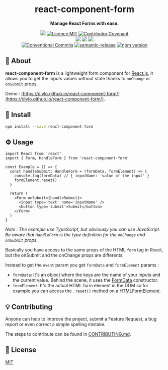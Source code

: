 <h1 align="center">react-component-form</h1>

<p align="center">
  <strong>Manage React Forms with ease.</strong>
</p>

<p align="center">
  <a href="./CONTRIBUTING.md"><img src="https://img.shields.io/badge/PRs-welcome-brightgreen.svg?style=flat" /></a>
  <a href="./LICENSE"><img src="https://img.shields.io/badge/licence-MIT-blue.svg" alt="Licence MIT"/></a>
  <a href="./CODE_OF_CONDUCT.md"><img src="https://img.shields.io/badge/Contributor%20Covenant-v2.0%20adopted-ff69b4.svg" alt="Contributor Covenant" /></a>
  <br />
  <a href="https://github.com/Divlo/react-component-form/actions/workflows/build.yml"><img src="https://github.com/Divlo/react-component-form/actions/workflows/build.yml/badge.svg?branch=master" /></a>
  <a href="https://github.com/Divlo/react-component-form/actions/workflows/lint.yml"><img src="https://github.com/Divlo/react-component-form/actions/workflows/lint.yml/badge.svg?branch=master" /></a>
  <a href="https://github.com/Divlo/react-component-form/actions/workflows/test.yml"><img src="https://github.com/Divlo/react-component-form/actions/workflows/test.yml/badge.svg?branch=master" /></a>
  <br />
  <a href="https://conventionalcommits.org"><img src="https://img.shields.io/badge/Conventional%20Commits-1.0.0-yellow.svg" alt="Conventional Commits" /></a>
  <a href="https://github.com/semantic-release/semantic-release"><img src="https://img.shields.io/badge/%20%20%F0%9F%93%A6%F0%9F%9A%80-semantic--release-e10079.svg" alt="semantic-release" /></a>
  <a href="https://www.npmjs.com/package/react-component-form"><img src="https://img.shields.io/npm/v/react-component-form.svg" alt="npm version"></a>
</p>

## 📜 About

**react-component-form** is a lightweight form component for [React.js](https://reactjs.org/), it allows you to get the inputs values without state thanks to `onChange` or `onSubmit` props.

Demo : [https://divlo.github.io/react-component-form/](https://divlo.github.io/react-component-form/).

## 💾 Install

```sh
npm install --save react-component-form
```

## ⚙️ Usage

```tsx
import React from 'react'
import { Form, HandleForm } from 'react-component-form'

const Example = () => {
  const handleSubmit: HandleForm = (formData, formElement) => {
    console.log(formData) // { inputName: 'value of the input' }
    formElement.reset()
  }

  return (
    <Form onSubmit={handleSubmit}>
      <input type='text' name='inputName' />
      <button type='submit'>Submit</button>
    </Form>
  )
}
```

_Note : The example use TypeScript, but obviously you can use JavaScript. Be aware that `HandleForm` is the type definition for the `onChange` and `onSubmit` props._

Basically you have access to the same props of the HTML `form` tag in React, but the onSubmit and the onChange props are differents.

Instead to get the `event` param you get `formData` and `formElement` params :

- `formData`: It's an object where the keys are the name of your inputs and the current value. Behind the scene, it uses the [FormData](https://developer.mozilla.org/docs/Web/API/FormData) constructor.
- `formElement`: It's the actual HTML form element in the DOM so for example you can access the `.reset()` method on a [HTMLFormElement](https://developer.mozilla.org/docs/Web/API/HTMLFormElement).

## 💡 Contributing

Anyone can help to improve the project, submit a Feature Request, a bug report or
even correct a simple spelling mistake.

The steps to contribute can be found in [CONTRIBUTING.md](./CONTRIBUTING.md).

## 📄 License

[MIT](./LICENSE)
